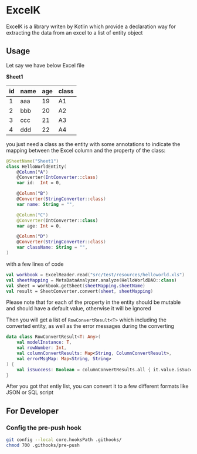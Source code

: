 # ExcelK
ExcelK is a library writen by Kotlin which provide a declaration way for extracting the data from an excel to a list of entity object

## Usage
Let say we have below Excel file

**Sheet1**

|id|name|age|class|
|---|---|---|---|
|1|aaa|19|A1|
|2|bbb|20|A2|
|3|ccc|21|A3|
|4|ddd|22|A4|

you just need a class as the entity with some annotations to indicate the mapping between the Excel column and the property of the class:
```kotlin
@SheetName("Sheet1")
class HelloWorldEntity(
    @Column("A")
    @Converter(IntConverter::class)
    var id:  Int = 0,

    @Column("B")
    @Converter(StringConverter::class)
    var name: String = "",

    @Column("C")
    @Converter(IntConverter::class)
    var age: Int = 0,

    @Column("D")
    @Converter(StringConverter::class)
    var className: String = "",
)
```
with a few lines of code
```kotlin
val workbook = ExcelReader.read("src/test/resources/helloworld.xls")
val sheetMapping = MetaDataAnalyzer.analyze(HelloWorldDAO::class)
val sheet = workbook.getSheet(sheetMapping.sheetName)
val result = SheetConverter.convert(sheet, sheetMapping)
```

Please note that for each of the property in the entity should be mutable and should have a default value, otherwise it will be ignored

Then you will get a list of `RowConvertResult<T>` which including the converted entity, as well as the error messages during the converting

```kotlin
data class RowConvertResult<T: Any>(
    val modelInstance: T,
    val rowNumber: Int,
    val columnConvertResults: Map<String, ColumnConvertResult>,
    val errorMsgMap: Map<String, String>
) {
    val isSuccess: Boolean = columnConvertResults.all { it.value.isSuccess }
}
```

After you got that entiy list, you can convert it to a few different formats like JSON or SQL script

## For Developer
### Config the pre-push hook
```bash
git config --local core.hooksPath .githooks/
chmod 700 .githooks/pre-push
```
